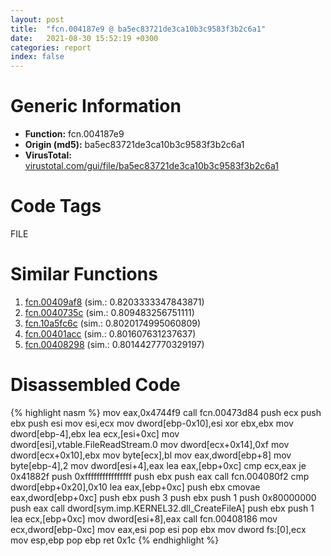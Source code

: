 ```yaml
---
layout: post
title:  "fcn.004187e9 @ ba5ec83721de3ca10b3c9583f3b2c6a1"
date:   2021-08-30 15:52:19 +0300
categories: report
index: false
---
```


# Generic Information
- **Function:** fcn.004187e9
- **Origin (md5):** ba5ec83721de3ca10b3c9583f3b2c6a1
- **VirusTotal:** [virustotal.com/gui/file/ba5ec83721de3ca10b3c9583f3b2c6a1][virustotal_ref]

# Code Tags
<span class="tag" id="FILE">FILE</span>


# Similar Functions

1. [fcn.00409af8][similar_1_ref] (sim.: 0.8203333347843871)
2. [fcn.0040735c][similar_2_ref] (sim.: 0.809483256751111)
3. [fcn.10a5fc6c][similar_3_ref] (sim.: 0.8020174995060809)
4. [fcn.00401acc][similar_4_ref] (sim.: 0.801607631237637)
5. [fcn.00408298][similar_5_ref] (sim.: 0.8014427770329197)


# Disassembled Code

{% highlight nasm %}
mov eax,0x4744f9
call fcn.00473d84
push ecx
push ebx
push esi
mov esi,ecx
mov dword[ebp-0x10],esi
xor ebx,ebx
mov dword[ebp-4],ebx
lea ecx,[esi+0xc]
mov dword[esi],vtable.FileReadStream.0
mov dword[ecx+0x14],0xf
mov dword[ecx+0x10],ebx
mov byte[ecx],bl
mov eax,dword[ebp+8]
mov byte[ebp-4],2
mov dword[esi+4],eax
lea eax,[ebp+0xc]
cmp ecx,eax
je 0x41882f
push 0xffffffffffffffff
push ebx
push eax
call fcn.004080f2
cmp dword[ebp+0x20],0x10
lea eax,[ebp+0xc]
push ebx
cmovae eax,dword[ebp+0xc]
push ebx
push 3
push ebx
push 1
push 0x80000000
push eax
call dword[sym.imp.KERNEL32.dll_CreateFileA]
push ebx
push 1
lea ecx,[ebp+0xc]
mov dword[esi+8],eax
call fcn.00408186
mov ecx,dword[ebp-0xc]
mov eax,esi
pop esi
pop ebx
mov dword fs:[0],ecx
mov esp,ebp
pop ebp
ret 0x1c
{% endhighlight %}


[similar_1_ref]: /report/fcn.00409af8@69b3c79878674ea715338a112bb5caa6
[similar_2_ref]: /report/fcn.0040735c@4bd33f73402d0d03c0318f793884eb34
[similar_3_ref]: /report/fcn.10a5fc6c@89dc67d2f980e8488f97b1bf8cb24258
[similar_4_ref]: /report/fcn.00401acc@5f763449465a14d1cdb5ea67e2f984d0
[similar_5_ref]: /report/fcn.00408298@4bd33f73402d0d03c0318f793884eb34
[virustotal_ref]: https://www.virustotal.com/gui/file/ba5ec83721de3ca10b3c9583f3b2c6a1